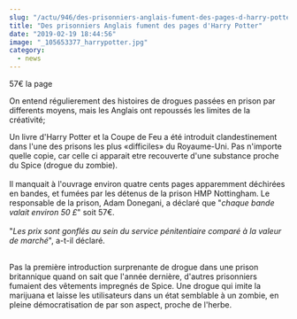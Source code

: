 ```yaml
--- 
slug: "/actu/946/des-prisonniers-anglais-fument-des-pages-d-harry-potter"
title: "Des prisonniers Anglais fument des pages d'Harry Potter"
date: "2019-02-19 18:44:56"
image: "_105653377_harrypotter.jpg"
category:
  - news
---
```

<p>57€ la page</p>

<p>On entend régulierement des histoires de drogues passées en prison par differents moyens, mais les Anglais ont repoussés les limites de la créativité;</p>

<p>Un livre d'Harry Potter et la Coupe de Feu a été introduit clandestinement dans l'une des prisons les plus «difficiles» du Royaume-Uni. Pas n'importe quelle copie, car celle ci apparait etre recouverte d'une substance proche du Spice (drogue du zombie).<br />
<br />
Il manquait à l'ouvrage environ quatre cents pages apparemment déchirées en bandes, et fumées par les détenus de la prison HMP Nottingham. Le responsable de la prison, Adam Donegani, a déclaré que "<em>chaque bande valait environ 50 £</em>" soit 57€.<br />
<br />
"<em>Les prix sont gonflés au sein du service pénitentiaire comparé à la valeur de marché</em>", a-t-il déclaré.</p>

<p><br />
Pas la première introduction surprenante de drogue dans une prison britannique quand on sait que l'année dernière, d'autres prisonniers fumaient des vêtements impregnés de Spice. Une drogue qui imite la marijuana et laisse les utilisateurs dans un état semblable à un zombie, en pleine démocratisation de par son aspect, proche de l'herbe.</p>

<p><br />
  </p>